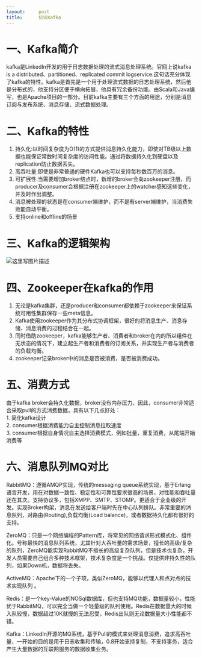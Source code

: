 ```yaml
---
layout:     post
title:      初识Kafka
---
```

<div id="article_content" class="article_content clearfix csdn-tracking-statistics" data-pid="blog" data-mod="popu_307" data-dsm="post">
								            <div id="content_views" class="markdown_views prism-atom-one-dark">
							<!-- flowchart 箭头图标 勿删 -->
							<svg xmlns="http://www.w3.org/2000/svg" style="display: none;"><path stroke-linecap="round" d="M5,0 0,2.5 5,5z" id="raphael-marker-block" style="-webkit-tap-highlight-color: rgba(0, 0, 0, 0);"></path></svg>
							<h1 id="一kafka简介">一、Kafka简介</h1>

<p>kafka是LinkedIn开发的用于日志数据处理的流式消息处理系统。官网上说kafka is a distributed、partitioned、replicated commit logservice.这句话充分体现了kafka的特性。kafka是首先是一个用于处理流式数据的日志处理系统，然后他是分布式的，他支持分区便于横向拓展，他具有冗余备份功能。由Scala和Java编写，也是Apache项目的一部分。目前kafka主要有三个方面的用途，分别是消息订阅与发布系统、消息存储、流式数据处理。</p>



<h1 id="二kafka的特性">二、Kafka的特性</h1>

<ol>
<li>持久化:以时间复杂度为O(1)的方式提供消息持久化能力，即使对TB级以上数据也能保证常数时间复杂度的访问性能。通过将数据持久化到硬盘以及replication防止数据丢失。</li>
<li>高吞吐量:即使是非常普通的硬件Kafka也可以支持每秒数百万的消息。</li>
<li>可扩展性:当需要增加broker结点时，新增的broker会向zookeeper注册，而producer及consumer会根据注册在zookeeper上的watcher感知这些变化，并及时作出调整。</li>
<li>消息被处理的状态是在consumer端维护，而不是有server端维护，当消费失败能自动平衡。</li>
<li>支持online和offline的场景</li>
</ol>



<h1 id="三kafka的逻辑架构">三、Kafka的逻辑架构</h1>

<p><img src="https://img-blog.csdn.net/20180502111736685?watermark/2/text/aHR0cHM6Ly9ibG9nLmNzZG4ubmV0L3FxXzM3NTAyMTA2/font/5a6L5L2T/fontsize/400/fill/I0JBQkFCMA==/dissolve/70" alt="这里写图片描述" title=""></p>

<h1 id="四zookeeper在kafka的作用">四、Zookeeper在kafka的作用</h1>

<ol>
<li>无论是kafka集群，还是producer和consumer都依赖于zookeeper来保证系统可用性集群保存一些meta信息。</li>
<li>Kafka使用zookeeper作为其分布式协调框架，很好的将消息生产、消息存储、消息消费的过程结合在一起。</li>
<li>同时借助zookeeper，kafka能够生产者、消费者和broker在内的所以组件在无状态的情况下，建立起生产者和消费者的订阅关系，并实现生产者与消费者的负载均衡。</li>
<li>zookeeper记录broker中的消息是否被消费，是否被消费成功。</li>
</ol>



<h1 id="五消费方式">五、消费方式</h1>

<p>由于kafka broker会持久化数据，broker没有内存压力，因此，consumer非常适合采取pull的方式消费数据，具有以下几点好处： <br>
 1. 简化kafka设计 <br>
 2. consumer根据消费能力自主控制消息拉取速度 <br>
 3. consumer根据自身情况自主选择消费模式，例如批量，重复消费，从尾端开始消费等</p>



<h1 id="六消息队列mq对比">六、消息队列MQ对比</h1>

<p>RabbitMQ：遵循AMQP实现，传统的messaging queue系统实现，基于Erlang语言开发，用在对数据一致性、稳定性和可靠性要求很高的场景，对性能和吞吐量还在其次。支持协议多，包括XMPP、SMTP、STOMP。更适合于企业级的开发。实现Broker构架，消息在发送给客户端时先在中心队列排队。非常重要的消息队列，对路由(Routing),负载均衡(Load balance)，或者数据持久化都有很好的支持。</p>

<p>ZeroMQ：只是一个网络编程的Pattern库，将常见的网络请求形式模式化、组件化。号称最快的消息队列系统，尤其针对大吞吐量的需求场景，擅长的高级/复杂的队列，ZeroMQ能实现RabbitMQ不擅长的高级复杂队列，但是技术也复杂，开发人员需要自己组合多种技术框架，技术复杂度是一个挑战。仅提供非持久性的队列，如果Down机，数据将丢失。</p>

<p>ActiveMQ：Apache下的一个子项，类似ZeroMQ，能够以代理人和点对点的技术实现队列 。</p>

<p>Redis：是一个key-Value的NOSql数据库，但也支持MQ功能，数据量较小，性能优于RabbitMQ，可以完全当做一个轻量级的队列使用。Redis在数据量大的时候入队较慢，数据超过10K就慢的无法忍受，Redis出队则无论数据量大小性能都不错。</p>

<p>Kafka：LinkedIn开源的MQ系统，基于Pull的模式来处理消息消费，追求高吞吐量，一开始的目的是用于日志收集和传输，0.8开始支持复制，不支持事务，适合产生大量数据的互联网服务的数据收集业务。</p>            </div>
						<link href="https://csdnimg.cn/release/phoenix/mdeditor/markdown_views-9e5741c4b9.css" rel="stylesheet">
                </div>